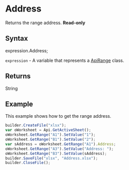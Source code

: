 # Address

Returns the range address. **Read-only**

## Syntax

expression.Address;

`expression` - A variable that represents a [ApiRange](../ApiRange.md) class.

## Returns

String

## Example

This example shows how to get the range address.

```javascript
builder.CreateFile("xlsx");
var oWorksheet = Api.GetActiveSheet();
oWorksheet.GetRange("A1").SetValue("1");
oWorksheet.GetRange("B1").SetValue("2");
var sAddress = oWorksheet.GetRange("A1").Address;
oWorksheet.GetRange("A3").SetValue("Address: ");
oWorksheet.GetRange("B3").SetValue(sAddress);
builder.SaveFile("xlsx", "Address.xlsx");
builder.CloseFile();
```
